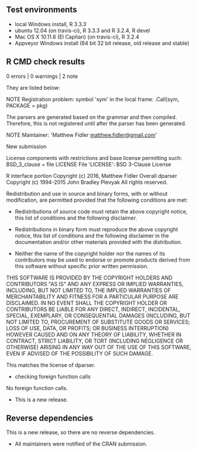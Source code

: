 ## Test environments
* local Windows install, R 3.3.3
* ubuntu 12.04 (on travis-ci), R 3.3.3 and R 3.2.4, R devel
* Mac OS X 10.11.6 (El Capitan) (on travis-ci), R 3.2.4 
* Appveyor  Windows install (64 bit 32 bit release, old release and stable)

## R CMD check results

0 errors | 0 warnings | 2 note

They are listed below:

NOTE
Registration problem:
  symbol 'sym' in the local frame:
   .Call(sym, PACKAGE = pkg)
   
The parsers are generated based on the grammar and then compiled.
Therefore, this is not registered until after the parser has been
generated.

NOTE Maintainer: 'Matthew Fidler <matthew.fidler@gmail.com>'

New submission

License components with restrictions and base license permitting such:
  BSD_3_clause + file LICENSE
File 'LICENSE':
  BSD 3-Clause License
  
  R interface portion Copyright (c) 2016, Matthew Fidler
  Overall dparser Copyright (c) 1994-2015 John Bradley Plevyak
  All rights reserved.
  
  Redistribution and use in source and binary forms, with or without
  modification, are permitted provided that the following conditions are met:
  
  * Redistributions of source code must retain the above copyright notice, this
    list of conditions and the following disclaimer.
  
  * Redistributions in binary form must reproduce the above copyright notice,
    this list of conditions and the following disclaimer in the documentation
    and/or other materials provided with the distribution.
  
  * Neither the name of the copyright holder nor the names of its
    contributors may be used to endorse or promote products derived from
    this software without specific prior written permission.
  
  THIS SOFTWARE IS PROVIDED BY THE COPYRIGHT HOLDERS AND CONTRIBUTORS "AS IS"
  AND ANY EXPRESS OR IMPLIED WARRANTIES, INCLUDING, BUT NOT LIMITED TO, THE
  IMPLIED WARRANTIES OF MERCHANTABILITY AND FITNESS FOR A PARTICULAR PURPOSE ARE
  DISCLAIMED. IN NO EVENT SHALL THE COPYRIGHT HOLDER OR CONTRIBUTORS BE LIABLE
  FOR ANY DIRECT, INDIRECT, INCIDENTAL, SPECIAL, EXEMPLARY, OR CONSEQUENTIAL
  DAMAGES (INCLUDING, BUT NOT LIMITED TO, PROCUREMENT OF SUBSTITUTE GOODS OR
  SERVICES; LOSS OF USE, DATA, OR PROFITS; OR BUSINESS INTERRUPTION) HOWEVER
  CAUSED AND ON ANY THEORY OF LIABILITY, WHETHER IN CONTRACT, STRICT LIABILITY,
  OR TORT (INCLUDING NEGLIGENCE OR OTHERWISE) ARISING IN ANY WAY OUT OF THE USE
  OF THIS SOFTWARE, EVEN IF ADVISED OF THE POSSIBILITY OF SUCH DAMAGE.
  
This matches the license of dparser.  

* checking foreign function calls 

No foreign function calls.

* This is a new release.

## Reverse dependencies

This is a new release, so there are no reverse dependencies.


* All maintainers were notified of the CRAN submission.

